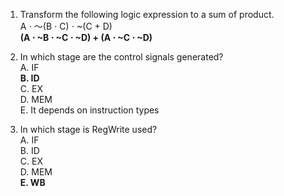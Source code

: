 1. Transform the following logic expression to a sum of product.  
  A ⋅ ～(B ⋅ C) ⋅ ~(C + D)  
  **(A ⋅ ~B ⋅ ~C ⋅ ~D) + (A ⋅ ~C ⋅ ~D)**

1. In which stage are the control signals generated?  
A. IF  
**B. ID**  
C. EX  
D. MEM  
E. It depends on instruction types
  
3. In which stage is RegWrite used?  
A. IF  
B. ID  
C. EX  
D. MEM  
**E. WB**
